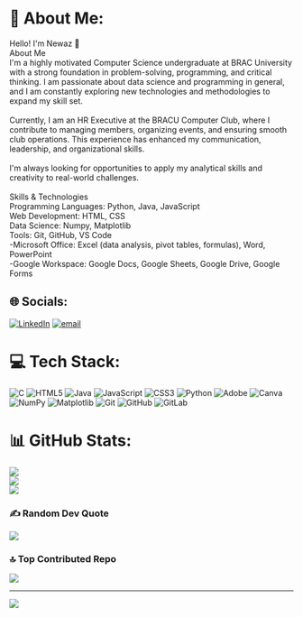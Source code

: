 # 💫 About Me:
Hello! I'm Newaz 👋<br>About Me<br>I'm a highly motivated Computer Science undergraduate at BRAC University with a strong foundation in problem-solving, programming, and critical thinking. I am passionate about data science and programming in general, and I am constantly exploring new technologies and methodologies to expand my skill set.<br><br>Currently, I am an HR Executive at the BRACU Computer Club, where I contribute to managing members, organizing events, and ensuring smooth club operations. This experience has enhanced my communication, leadership, and organizational skills.<br><br>I'm always looking for opportunities to apply my analytical skills and creativity to real-world challenges.<br><br>Skills & Technologies<br>Programming Languages: Python, Java, JavaScript<br>Web Development: HTML, CSS<br>Data Science: Numpy, Matplotlib<br>Tools: Git, GitHub, VS Code <br>-Microsoft Office: Excel (data analysis, pivot tables, formulas), Word, PowerPoint <br>-Google Workspace: Google Docs, Google Sheets, Google Drive, Google Forms<br>


## 🌐 Socials:
[![LinkedIn](https://img.shields.io/badge/LinkedIn-%230077B5.svg?logo=linkedin&logoColor=white)](https://linkedin.com/in/www.linkedin.com/in/newaz-bin-jafor-03245934b) [![email](https://img.shields.io/badge/Email-D14836?logo=gmail&logoColor=white)](mailto:newaz.bin.jafor@gmail.com) 

# 💻 Tech Stack:
![C](https://img.shields.io/badge/c-%2300599C.svg?style=for-the-badge&logo=c&logoColor=white) ![HTML5](https://img.shields.io/badge/html5-%23E34F26.svg?style=for-the-badge&logo=html5&logoColor=white) ![Java](https://img.shields.io/badge/java-%23ED8B00.svg?style=for-the-badge&logo=openjdk&logoColor=white) ![JavaScript](https://img.shields.io/badge/javascript-%23323330.svg?style=for-the-badge&logo=javascript&logoColor=%23F7DF1E) ![CSS3](https://img.shields.io/badge/css3-%231572B6.svg?style=for-the-badge&logo=css3&logoColor=white) ![Python](https://img.shields.io/badge/python-3670A0?style=for-the-badge&logo=python&logoColor=ffdd54) ![Adobe](https://img.shields.io/badge/adobe-%23FF0000.svg?style=for-the-badge&logo=adobe&logoColor=white) ![Canva](https://img.shields.io/badge/Canva-%2300C4CC.svg?style=for-the-badge&logo=Canva&logoColor=white) ![NumPy](https://img.shields.io/badge/numpy-%23013243.svg?style=for-the-badge&logo=numpy&logoColor=white) ![Matplotlib](https://img.shields.io/badge/Matplotlib-%23ffffff.svg?style=for-the-badge&logo=Matplotlib&logoColor=black) ![Git](https://img.shields.io/badge/git-%23F05033.svg?style=for-the-badge&logo=git&logoColor=white) ![GitHub](https://img.shields.io/badge/github-%23121011.svg?style=for-the-badge&logo=github&logoColor=white) ![GitLab](https://img.shields.io/badge/gitlab-%23181717.svg?style=for-the-badge&logo=gitlab&logoColor=white)
# 📊 GitHub Stats:
![](https://github-readme-stats.vercel.app/api?username=Newaz-j&theme=aura&hide_border=false&include_all_commits=true&count_private=true)<br/>
![](https://github-readme-streak-stats.herokuapp.com/?user=Newaz-j&theme=aura&hide_border=false)<br/>
![](https://github-readme-stats.vercel.app/api/top-langs/?username=Newaz-j&theme=aura&hide_border=false&include_all_commits=true&count_private=true&layout=compact)

### ✍️ Random Dev Quote
![](https://quotes-github-readme.vercel.app/api?type=horizontal&theme=radical)

### 🔝 Top Contributed Repo
![](https://github-contributor-stats.vercel.app/api?username=Newaz-j&limit=5&theme=dark&combine_all_yearly_contributions=true)

---
[![](https://visitcount.itsvg.in/api?id=Newaz-j&icon=0&color=0)](https://visitcount.itsvg.in)

<!-- Proudly created with GPRM ( https://gprm.itsvg.in ) -->

